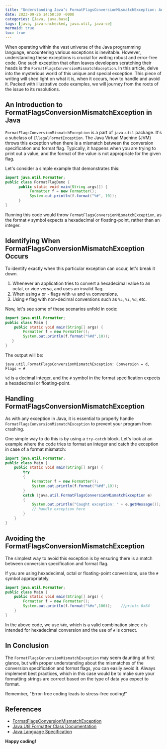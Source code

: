```yaml
---
title: "Understanding Java’s FormatFlagsConversionMismatchException: An In-depth Analysis"
date: 2023-09-26 14:50:30 -0000
categories: [Java, java.base]
tags: [java, java-unchecked, java.util, java-se]
mermaid: true
toc: true
---
```


When operating within the vast universe of the Java programming language, encountering various exceptions is inevitable. However, understanding these exceptions is crucial for writing robust and error-free code. One such exception that often leaves developers scratching their heads is the `FormatFlagsConversionMismatchException`. In this article, delve into the mysterious world of this unique and special exception. This piece of writing will shed light on what it is, when it occurs, how to handle and avoid it. Packed with illustrative code examples, we will journey from the roots of the issue to its resolutions.

## An Introduction to FormatFlagsConversionMismatchException in Java

`FormatFlagsConversionMismatchException` is a part of `java.util` package. It's a subclass of `IllegalFormatException`. The Java Virtual Machine (JVM) throws this exception when there is a mismatch between the conversion specification and format flag. Typically, it happens when you are trying to print out a value, and the format of the value is not appropriate for the given flag.

Let's consider a simple example that demonstrates this:

```java
import java.util.Formatter;  
public class FormatFlagDemo {  
      public static void main(String args[]) {  
           Formatter f = new Formatter();  
           System.out.println(f.format("%#", 10));  
      }  
}  
```

Running this code would throw `FormatFlagsConversionMismatchException`, as the format `#` symbol expects a hexadecimal or floating-point, rather than an integer.

## Identifying When FormatFlagsConversionMismatchException Occurs 

To identify exactly when this particular exception can occur, let's break it down. 

1. Whenever an application tries to convert a hexadecimal value to an octal, or vice versa, and uses an invalid flag. 
2. When using `#` or `-` flags with `%n` and `%%` conversions. 
3. Using `#` flag with non-decimal conversions such as `%c`, `%i`, `%d`, etc. 

Now, let's see some of these scenarios unfold in code:

```java
import java.util.Formatter;
public class Main {
    public static void main(String[] args) {
        Formatter f = new Formatter();
        System.out.println(f.format("%#d",10));
   }
}
```

The output will be:

`java.util.FormatFlagsConversionMismatchException: Conversion = d, Flags = #`

`%d` is a decimal integer, and the `#` symbol in the format specification expects a hexadecimal or floating-point.

## Handling FormatFlagsConversionMismatchException 

As with any exception in Java, it is essential to properly handle `FormatFlagsConversionMismatchException` to prevent your program from crashing.

One simple way to do this is by using a `try-catch` block. Let's look at an example where the code tries to format an integer and catch the exception in case of a format mismatch:

```java
import java.util.Formatter;
public class Main {
    public static void main(String[] args) {
        try
        {
            Formatter f = new Formatter();
            System.out.println(f.format("%#d",10));
        }
        catch (java.util.FormatFlagsConversionMismatchException e)
        {
            System.out.println("Caught exception: " + e.getMessage());
            // handle exception here
        }
    }
}
```

## Avoiding the FormatFlagsConversionMismatchException 

The simplest way to avoid this exception is by ensuring there is a match between conversion specification and format flag.

If you are using hexadecimal, octal or floating-point conversions, use the `#` symbol appropriately.

```java
import java.util.Formatter;
public class Main {
    public static void main(String[] args) {
        Formatter f = new Formatter();
        System.out.println(f.format("%#x",100));    //prints 0x64
    }
}
```

In the above code, we use `%#x`, which is a valid combination since `x` is intended for hexadecimal conversion and the use of `#` is correct.

## In Conclusion 

The `FormatFlagsConversionMismatchException` may seem daunting at first glance, but with proper understanding about the mismatches of the conversion specification and format flags, you can easily avoid it. Always implement best practices, which in this case would be to make sure your formatting strings are correct based on the type of data you expect to format.

Remember, "Error-free coding leads to stress-free coding!" 

## References
- [FormatFlagsConversionMismatchException](https://docs.oracle.com/javase/7/docs/api/java/util/FormatFlagsConversionMismatchException.html)
- [Java.Util.Formatter Class Documentation](https://docs.oracle.com/javase/7/docs/api/java/util/Formatter.html)
- [Java Language Specification](https://docs.oracle.com/javase/specs/jls/se7/html/index.html)

**Happy coding!**

